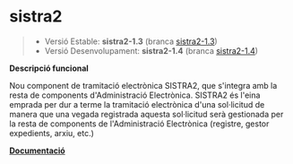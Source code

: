 # sistra2
> - Versió Estable: __sistra2-1.3__ (branca [sistra2-1.3](https://github.com/GovernIB/sistra2/tree/sistra2-1.3))
> - Versió Desenvolupament: __sistra2-1.4__ (branca [sistra2-1.4](https://github.com/GovernIB/sistra2/tree/sistra2-1.4))

**Descripció funcional**

Nou component de tramitació electrònica SISTRA2, que s'integra amb la resta de components d'Administració Electrònica.
SISTRA2 és l'eina emprada per dur a terme la tramitació electrònica d'una sol·licitud de manera que una vegada registrada aquesta sol·licitud serà gestionada per la resta de components de l'Administració Electrònica (registre, gestor expedients, arxiu, etc.)


[**Documentació**](https://github.com/GovernIB/sistra2/tree/sistra2-1.3/doc)
